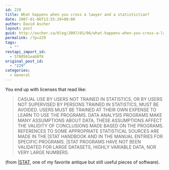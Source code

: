 ```yaml
---
id: 229
title: What happens when you cross a lawyer and a statistictian?
date: 2007-01-06T13:55:29+00:00
author: David Ascher
layout: post
guid: http://ascher.ca/blog/2007/01/06/what-happens-when-you-cross-a-lawyer-and-a-statistictian/
permalink: /?p=229
tags:
  - ""
restapi_import_id:
  - 5780561eab8f6
original_post_id:
  - "229"
categories:
  - General
---
```

You end up with licenses that read like:

> CASUAL USE BY USERS NOT TRAINED IN STATISTICS, OR BY USERS NOT SUPERVISED BY PERSONS TRAINED IN STATISTICS, MUST BE AVOIDED. USERS MUST BE TRAINED AT THEIR OWN EXPENSE TO LEARN TO USE THE PROGRAMS. DATA ANALYSIS PROGRAMS MAKE MANY ASSUMPTIONS ABOUT DATA, THESE ASSUMPTIONS AFFECT THE VALIDITY OF CONCLUSIONS MADE BASED ON THE PROGRAMS. REFERENCES TO SOME APPROPRIATE STATISTICAL SOURCES ARE MADE IN THE |STAT HANDBOOK AND IN THE MANUAL ENTRIES FOR SPECIFIC PROGRAMS. |STAT PROGRAMS HAVE NOT BEEN VALIDATED FOR LARGE DATASETS, HIGHLY VARIABLE DATA, NOR VERY LARGE NUMBERS.

(from [|STAT](http://www.acm.org/~perlman/stat/), one of my favorite antique but still useful pieces of software).